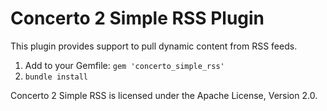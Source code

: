 # Concerto 2 Simple RSS Plugin
This plugin provides support to pull dynamic content from RSS feeds.

1.  Add to your Gemfile: ```gem 'concerto_simple_rss'```
2.  ```bundle install```

Concerto 2 Simple RSS is licensed under the Apache License, Version 2.0.
